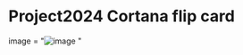 # Project2024 Cortana flip card 
image<src> = "![image](https://github.com/DaniilF12/CardProject/assets/163896312/5b890383-0823-4120-b0c3-4f890c9571f5)
"

